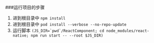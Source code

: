 ###运行项目的步骤
1. 进到根目录中 `npm install`
2. 进到根目录中 `pod install --verbose --no-repo-update`
3. 运行脚本 ```(JS_DIR=`pwd`/ReactComponent; cd node_modules/react-native; npm run start -- --root $JS_DIR)```
